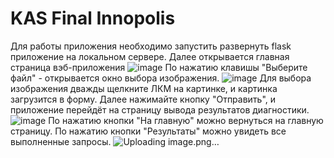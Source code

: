 # KAS Final Innopolis

Для работы приложения необходимо запустить развернуть flask приложение на локальном сервере. 
Далее открывается главная страница вэб-приложения
![image](https://github.com/qdralex/111/assets/139399510/b54827c0-a2e6-4e6c-b32b-e9d370be6e57)
По нажатию клавишы "Выберите файл" - открывается окно выбора изображения.
![image](https://github.com/qdralex/111/assets/139399510/488e4ad0-0677-45fe-8795-e85026c45245)
Для выбора изображения дважды щелкните ЛКМ на картинке, и картинка загрузится в форму.
Далее нажимайте кнопку "Отправить", и приложение перейдёт на страницу вывода результатов диагностики.
![image](https://github.com/qdralex/111/assets/139399510/7bc93ad8-d258-4664-af09-e056926add5b)
По нажатию кнопки "На главную" можно вернуться на главную страницу.
По нажатию кнопки "Результаты" можно увидеть все выполненные запросы.
![Uploading image.png…]()
